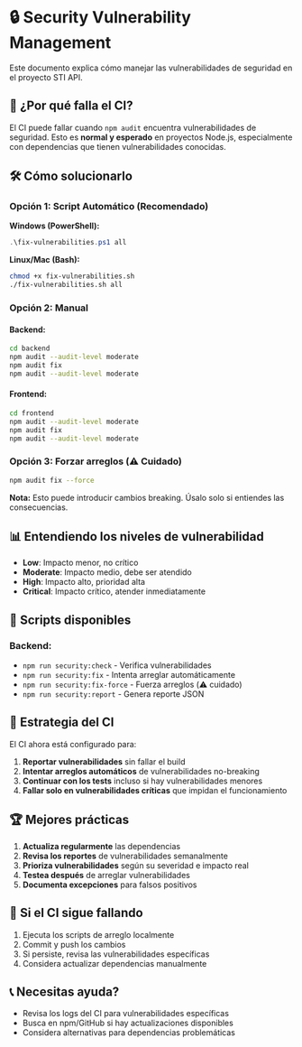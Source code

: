 # 🔒 Security Vulnerability Management

Este documento explica cómo manejar las vulnerabilidades de seguridad en el proyecto STI API.

## 🚨 ¿Por qué falla el CI?

El CI puede fallar cuando `npm audit` encuentra vulnerabilidades de seguridad. Esto es **normal y esperado** en proyectos Node.js, especialmente con dependencias que tienen vulnerabilidades conocidas.

## 🛠️ Cómo solucionarlo

### Opción 1: Script Automático (Recomendado)

**Windows (PowerShell):**
```powershell
.\fix-vulnerabilities.ps1 all
```

**Linux/Mac (Bash):**
```bash
chmod +x fix-vulnerabilities.sh
./fix-vulnerabilities.sh all
```

### Opción 2: Manual

#### Backend:
```bash
cd backend
npm audit --audit-level moderate
npm audit fix
npm audit --audit-level moderate
```

#### Frontend:
```bash
cd frontend
npm audit --audit-level moderate
npm audit fix
npm audit --audit-level moderate
```

### Opción 3: Forzar arreglos (⚠️ Cuidado)
```bash
npm audit fix --force
```
**Nota:** Esto puede introducir cambios breaking. Úsalo solo si entiendes las consecuencias.

## 📊 Entendiendo los niveles de vulnerabilidad

- **Low**: Impacto menor, no crítico
- **Moderate**: Impacto medio, debe ser atendido
- **High**: Impacto alto, prioridad alta
- **Critical**: Impacto crítico, atender inmediatamente

## 🔧 Scripts disponibles

### Backend:
- `npm run security:check` - Verifica vulnerabilidades
- `npm run security:fix` - Intenta arreglar automáticamente
- `npm run security:fix-force` - Fuerza arreglos (⚠️ cuidado)
- `npm run security:report` - Genera reporte JSON

## 🎯 Estrategia del CI

El CI ahora está configurado para:

1. **Reportar vulnerabilidades** sin fallar el build
2. **Intentar arreglos automáticos** de vulnerabilidades no-breaking
3. **Continuar con los tests** incluso si hay vulnerabilidades menores
4. **Fallar solo en vulnerabilidades críticas** que impidan el funcionamiento

## 🏆 Mejores prácticas

1. **Actualiza regularmente** las dependencias
2. **Revisa los reportes** de vulnerabilidades semanalmente
3. **Prioriza vulnerabilidades** según su severidad e impacto real
4. **Testea después** de arreglar vulnerabilidades
5. **Documenta excepciones** para falsos positivos

## 🚀 Si el CI sigue fallando

1. Ejecuta los scripts de arreglo localmente
2. Commit y push los cambios
3. Si persiste, revisa las vulnerabilidades específicas
4. Considera actualizar dependencias manualmente

## 📞 Necesitas ayuda?

- Revisa los logs del CI para vulnerabilidades específicas
- Busca en npm/GitHub si hay actualizaciones disponibles
- Considera alternativas para dependencias problemáticas